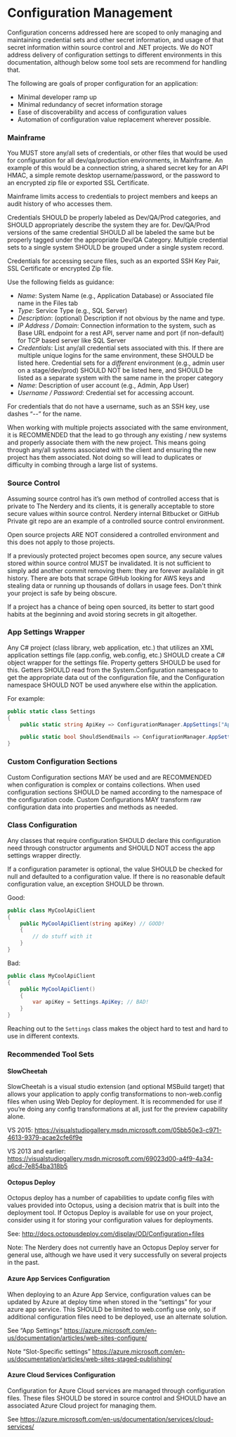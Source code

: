Configuration Management
===========================================

Configuration concerns addressed here are scoped to only managing and
maintaining credential sets and other secret information, and usage of that
secret information within source control and .NET projects. We do NOT address
delivery of configuration settings to different environments in this
documentation, although below some tool sets are recommend for handling that.

The following are goals of proper configuration for an application:
* Minimal developer ramp up
* Minimal redundancy of secret information storage
* Ease of discoverability and access of configuration values
* Automation of configuration value replacement wherever possible.

### Mainframe

You MUST store any/all sets of credentials, or other files that would be used
for configuration for all dev/qa/production environments, in Mainframe. An
example of this would be a connection string, a shared secret key for an API
HMAC, a simple remote desktop username/password, or the password to an encrypted
zip file or exported SSL Certificate.

Mainframe limits access to credentials to project members and keeps an audit history
of who accesses them.

Credentials SHOULD be properly labeled as Dev/QA/Prod categories, and SHOULD
appropriately describe the system they are for. Dev/QA/Prod versions of the same
credential SHOULD all be labeled the same but be properly tagged under the
appropriate Dev/QA Category.  Multiple credential sets to a single system SHOULD
be grouped under a single system record.

Credentials for accessing secure files, such as an exported SSH Key Pair, SSL Certificate or encrypted Zip file.

Use the following fields as guidance:

* *Name*: System Name (e.g., Application Database) or Associated file name in
  the Files tab
* *Type*: Service Type (e.g., SQL Server)
* *Description*: (optional) Description if not obvious by the name and type.
* *IP Address / Domain*: Connection information to the system, such as Base URL
  endpoint for a rest API, server name and port (if non-default) for TCP based
  server like SQL Server
* *Credentials*: List any/all credential sets associated with this. If there are
  multiple unique logins for the same environment, these SHOULD be listed here.
  Credential sets for a _different_ environment (e.g., admin user on a
  stage/dev/prod) SHOULD NOT be listed here, and SHOULD be listed as a separate
  system with the same name in the proper category
* *Name*: Description of user account (e.g., Admin, App User)
* *Username / Password*: Credential set for accessing account.


For credentials that do not have a username, such as an SSH key, use dashes “--”
for the name.

When working with multiple projects associated with the same environment, it is
RECOMMENDED that the lead to go through any existing / new systems and properly
associate them with the new project. This means going through any/all systems
associated with the client and ensuring the new project has them associated. Not
doing so will lead to duplicates or difficulty in combing through a large list
of systems.

### Source Control

Assuming source control has it’s own method of controlled access that is private
to The Nerdery and its clients, it is generally acceptable to store secure
values within source control. Nerdery internal Bitbucket or GitHub Private git repo are an
example of a controlled source control environment.

Open source projects ARE NOT considered a controlled environment and this does
not apply to those projects.

If a previously protected project becomes open source, any secure values stored
within source control MUST be invalidated. It is not sufficient to simply add
another commit removing them: they are forever available in git history. There
are bots that scrape GitHub looking for AWS keys and stealing data or running up
thousands of dollars in usage fees. Don't think your project is safe by being
obscure.

If a project has a chance of being open sourced, its better to start good habits
at the beginning and avoid storing secrets in git altogether.

### App Settings Wrapper

Any C# project (class library, web application, etc.) that utilizes an XML
application settings file (app.config, web.config, etc.) SHOULD create a C#
object wrapper for the settings file.  Property getters SHOULD be used for this.
Getters SHOULD read from the System.Configuration namespace to get the
appropriate data out of the configuration file, and the Configuration namespace
SHOULD NOT be used anywhere else within the application.

For example:

```csharp Settings.cs
public static class Settings
{
    public static string ApiKey => ConfigurationManager.AppSettings["ApiKey];

    public static bool ShouldSendEmails => ConfigurationManager.AppSettings["SendEmails"] === "true";
}
```

### Custom Configuration Sections

Custom Configuration sections MAY be used and are RECOMMENDED when configuration
is complex or contains collections.  When used configuration sections SHOULD be
named according to the namespace of the configuration code.  Custom
Configurations MAY transform raw configuration data into properties and methods
as needed.

### Class Configuration

Any classes that require configuration SHOULD declare this configuration need
through constructor arguments and SHOULD NOT access the app settings wrapper
directly.

If a configuration parameter is optional, the value SHOULD be checked for null
and defaulted to a configuration value. If there is no reasonable default
configuration value, an exception SHOULD be thrown.

Good:

```csharp
public class MyCoolApiClient
{
    public MyCoolApiClient(string apiKey) // GOOD!
    {
        // do stuff with it
    }
}
```

Bad:

```csharp
public class MyCoolApiClient
{
    public MyCoolApiClient()
    {
        var apiKey = Settings.ApiKey; // BAD!
    }
}
```

Reaching out to the `Settings` class makes the object hard to test and hard to
use in different contexts.


### Recommended Tool Sets

#### SlowCheetah

SlowCheetah is a visual studio extension (and optional MSBuild target) that
allows your application to apply config transformations to non-web.config files
when using Web Deploy for deployment. It is recommended for use if you’re doing
any config transformations at all, just for the preview capability alone.

VS 2015: https://visualstudiogallery.msdn.microsoft.com/05bb50e3-c971-4613-9379-acae2cfe6f9e

VS 2013 and earlier: https://visualstudiogallery.msdn.microsoft.com/69023d00-a4f9-4a34-a6cd-7e854ba318b5

#### Octopus Deploy

Octopus deploy has a number of capabilities to update config files with values
provided into Octopus, using a decision matrix that is built into the deployment
tool. If Octopus Deploy is available for use on your project, consider using it
for storing your configuration values for deployments.

See: http://docs.octopusdeploy.com/display/OD/Configuration+files

Note: The Nerdery does not currently have an Octopus Deploy server for general
use, although we have used it very successfully on several projects in the past.

#### Azure App Services Configuration

When deploying to an Azure App Service, configuration values can be updated by
Azure at deploy time when stored in the “settings” for your azure app service.
This SHOULD be limited to web.config use only, so if additional configuration
files need to be deployed, use an alternate solution.

See “App Settings” https://azure.microsoft.com/en-us/documentation/articles/web-sites-configure/

Note “Slot-Specific settings” https://azure.microsoft.com/en-us/documentation/articles/web-sites-staged-publishing/

#### Azure Cloud Services Configuration

Configuration for Azure Cloud services are managed through configuration files.
These files SHOULD be stored in source control and SHOULD have an associated
Azure Cloud project for managing them.

See https://azure.microsoft.com/en-us/documentation/services/cloud-services/
